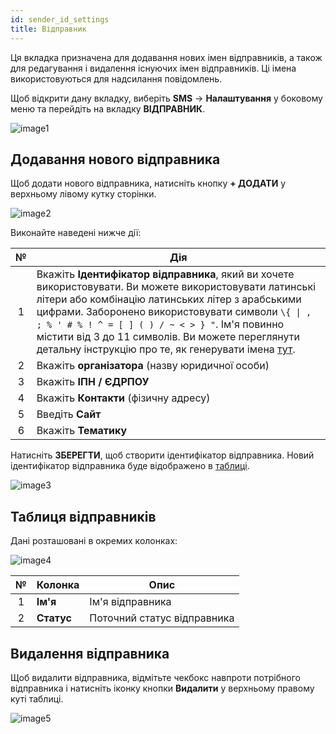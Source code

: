 ```yaml
---
id: sender_id_settings
title: Відправник
---
```


Ця вкладка призначена для додавання нових імен відправників, а також для редагування і видалення існуючих імен відправників. Ці імена використовуються для надсилання повідомлень.

Щоб відкрити дану вкладку, виберіть **SMS** → **Налаштування** у боковому меню та перейдіть на вкладку **ВІДПРАВНИК**.

![image1](/img/uk/client_settings_sender_id/image1.png)

## Додавання нового відправника

Щоб додати нового відправника, натисніть кнопку **+ ДОДАТИ** у верхньому лівому кутку сторінки.

![image2](/img/uk/client_settings_sender_id/image2.png)

Виконайте наведені нижче дії:

|  №  | Дія |
| :-: | --- |
| 1 | Вкажіть **Ідентифікатор відправника**, який ви хочете використовувати. Ви можете використовувати латинські літери або комбінацію латинських літер з арабськими цифрами. Заборонено використовувати символи `\{ \| , ; % ' # % ! ^ = [ ] ( ) / ~ < > } "`. Ім'я повинно містити від 3 до 11 символів. Ви можете переглянути детальну інструкцію про те, як генерувати імена [тут](../../../external/create_sender_id.md). |
| 2 | Вкажіть **організатора** (назву юридичної особи) |
| 3 | Вкажіть **ІПН / ЄДРПОУ** |
| 4 | Вкажіть **Контакти** (фізичну адресу) |
| 5 | Введіть **Сайт** |
| 6 | Вкажіть **Тематику** |

Натисніть **ЗБЕРЕГТИ**, щоб створити ідентифікатор відправника. Новий ідентифікатор відправника буде відображено в [таблиці](#таблиця-відправників).

![image3](/img/uk/client_settings_sender_id/image3.png)

## Таблиця відправників

Дані розташовані в окремих колонках:

![image4](/img/uk/client_settings_sender_id/image4.png)

|  №  | Колонка | Опис |
| :-: | ------- | ---- |
| 1 | **Ім'я** | Ім'я відправника |
| 2 | **Статус** | Поточний статус відправника |

## Видалення відправника

Щоб видалити відправника, відмітьте чекбокс навпроти потрібного відправника і натисніть іконку кнопки **Видалити** у верхньому правому куті таблиці.

![image5](/img/uk/client_settings_sender_id/image5.png)
